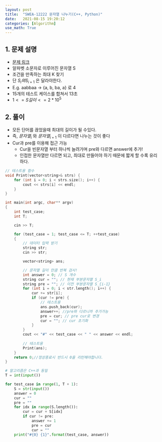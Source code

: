 ```yaml
---
layout: post
title:  "SWEA-12222 문자열 나누기(C++, Python)"
date:   2021-08-15 19:20:12
categories: [Algorithm]
use_math: True
---
```


## 1. 문제 설명
* [문제 링크](https://swexpertacademy.com/main/code/problem/problemDetail.do?contestProbId=AXpz5_AavskDFATi&categoryId=AXpz5_AavskDFATi&categoryType=CODE&problemTitle=&orderBy=FIRST_REG_DATETIME&selectCodeLang=ALL&select-1=&pageSize=10&pageIndex=1)
* 알파벳 소문자로 이루어진 문자열 S
* 조건을 만족하는 최대 K 찾기
* 단 $S_i와 S_{i+1}$ 은 달라야한다.
* E.g. aabbaa -> {a, b, ba, a} 로 4
* 15개의 테스트 케이스를 합쳐서 13초
* $1 <= S길이 <= 2*10^5$

## 2. 풀이
* 모든 단어를 끊었을때 최대의 길이가 될 수있다.
* 즉, $문자열_i$ 와 $문자열_{i+1}$ 이 다르다면 나누는 것이 좋다
* Cur과 pre를 이용해 접근 가능
    * Cur을 빈문자열 부터 하나씩 늘려가며 pre와 다르면 answer에 추가!
    * 인접한 문자열만 다르면 되고, 최대로 만들어야 하기 때문에 짧게 할 수록 유리하다.

```c++
// 테스트용 함수
void Print(vector<string>& strs) {
	for (int i = 0; i < strs.size(); i++) {
		cout << strs[i] << endl;
	}
}

int main(int argc, char** argv)
{
	int test_case;
	int T;

	cin >> T;

	for (test_case = 1; test_case <= T; ++test_case)
	{
		// 데이터 입력 받기
		string str;
		cin >> str;

		vector<string> ans;

		// 문자열 길이 만큼 반복 검사!
		int answer = 0; // S 개수
		string cur = ""; // 현재 부분문자열 S_i
		string pre = ""; // 이전 부분문자열 S_{i-1}
		for (int i = 0; i < str.length(); i++) {
			cur += str[i];
			if (cur != pre) {
				// 테스트용
				ans.push_back(cur);
				answer++; //pre와 다르니까 추가가능
				pre = cur; // pre cur로 변경
				cur = ""; // cur 초기화
			}
		}
		cout << "#" << test_case << " " << answer << endl;
		
		// 테스트용
		Print(ans);
	}
	return 0;//정상종료시 반드시 0을 리턴해야합니다.
}
```

```python
# 알고리즘은 C++과 동일
T = int(input())

for test_case in range(1, T + 1):
    S = str(input())
    answer = 0
    cur = ""
    pre = ""
    for idx in range(S.length()):
        cur = cur + S[idx]
        if cur != pre:
            answer += 1
            pre = cur
            cur = ""
    print("#{0} {1}".format(test_case, answer))
```

